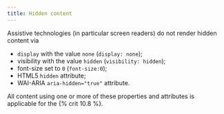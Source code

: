 ```yaml
---
title: Hidden content
---
```


Assistive technologies (in particular screen readers) do not render hidden content via

- `display` with the value `none` (`display: none`);
- visibility with the value `hidden` (`visibility: hidden`);
- font-size set to `0` (`font-size:0`);
- HTML5 `hidden` attribute;
- WAI-ARIA `aria-hidden="true"` attribute.

All content using one or more of these properties and attributes is applicable for the {% crit 10.8 %}.
